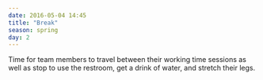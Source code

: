 ```yaml
---
date: 2016-05-04 14:45
title: "Break"
season: spring
day: 2
---
```

Time for team members to travel between their working time sessions as well as stop to use the restroom, get a drink of water, and stretch their legs.
